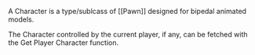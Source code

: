 A Character is a type/sublcass of [[Pawn]] designed for bipedal animated models.

The Character controlled by the current player, if any, can be fetched with the Get Player Character function.